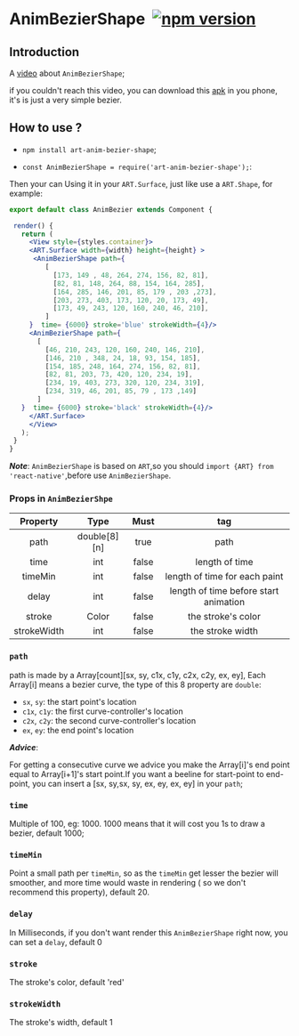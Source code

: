 # AnimBezierShape  [![npm version](https://d25lcipzij17d.cloudfront.net/badge.svg?id=js&type=6&v=0.1.23&x2=0)](https://www.npmjs.com/package/art-anim-bezier-shape)

## Introduction

A [video][2] about `AnimBezierShape`;

if you couldn't reach this video, you can download this [apk][4] in you phone, it's is just a very simple bezier.

## How to use ?
 
 *  `npm install art-anim-bezier-shape`;

 * `const AnimBezierShape = require('art-anim-bezier-shape');`:

Then your can Using it in your `ART.Surface`, just like use a `ART.Shape`, for example:

 ```jsx
 export default class AnimBezier extends Component {

  render() {
    return (
      <View style={styles.container}>
      <ART.Surface width={width} height={height} >
       <AnimBezierShape path={
          [
            [173, 149 , 48, 264, 274, 156, 82, 81],   
            [82, 81, 148, 264, 88, 154, 164, 285],
            [164, 285, 146, 201, 85, 179 , 203 ,273],
            [203, 273, 403, 173, 120, 20, 173, 49],  
            [173, 49, 243, 120, 160, 240, 46, 210],       
          ]
      }  time= {6000} stroke='blue' strokeWidth={4}/>
      <AnimBezierShape path={
        [
          [46, 210, 243, 120, 160, 240, 146, 210],
          [146, 210 , 348, 24, 18, 93, 154, 185],
          [154, 185, 248, 164, 274, 156, 82, 81],
          [82, 81, 203, 73, 420, 120, 234, 19],
          [234, 19, 403, 273, 320, 120, 234, 319],
          [234, 319, 46, 201, 85, 79 , 173 ,149]
        ]
    }  time= {6000} stroke='black' strokeWidth={4}/>
      </ART.Surface>
      </View>
    );
  }
}
 ```
  ***Note***: `AnimBezierShape` is based on `ART`,so you should `import {ART} from 'react-native'`,before use `AnimBezierShape`.

 ### Props in `AnimBezierShpe`

 Property | Type | Must | tag
:-:|:-:|:-:|:-:
path|double[8][n]|true|path
time|int|false|length of time
timeMin|int|false|length of time for each paint
delay|int| false| length of time before start animation
stroke|Color|false| the stroke's color
strokeWidth|int|false| the stroke width

 ### `path`

path is made by a Array[count][sx, sy, c1x, c1y, c2x, c2y, ex, ey], Each Array[i]
means a bezier curve, the type of this 8 property are `double`:

* `sx`, `sy`: the start point's location
* `c1x`, `c1y`: the first curve-controller's location
* `c2x`, `c2y`: the second curve-controller's location
* `ex`, `ey`: the end point's location

***Advice***: 

For getting a consecutive curve we advice you make the Array[i]'s end point equal to Array[i+1]'s start point.If you want a beeline for start-point to end-point, you can insert a
[sx, sy,sx, sy, ex, ey, ex, ey] in your `path`;

### `time`
Multiple of 100, eg: 1000. 1000 means that it will cost you 1s to draw a bezier, default 1000;

### `timeMin`
Point a small path per `timeMin`, so as the `timeMin` get lesser the bezier will smoother, and more time would waste in rendering ( so we don't recommend this property), default 20.

### `delay`
In Milliseconds, if you don't want render this `AnimBezierShape` right now, you can set a `delay`, default 0

### `stroke`
The stroke's color, default 'red'

### `strokeWidth`

The stroke's width, default 1


[1]:https://github.com/jiarWang/AnimBezierShape/blob/master/AnimBezierShape/src/component/AnimBezierShape.js
[2]:https://www.youtube.com/watch?v=BrToj99cEHo&feature=youtu.be
[4]:https://github.com/jiarWang/AnimBezierShape/blob/master/AnimBezierShape/android/app/app-release.apk
